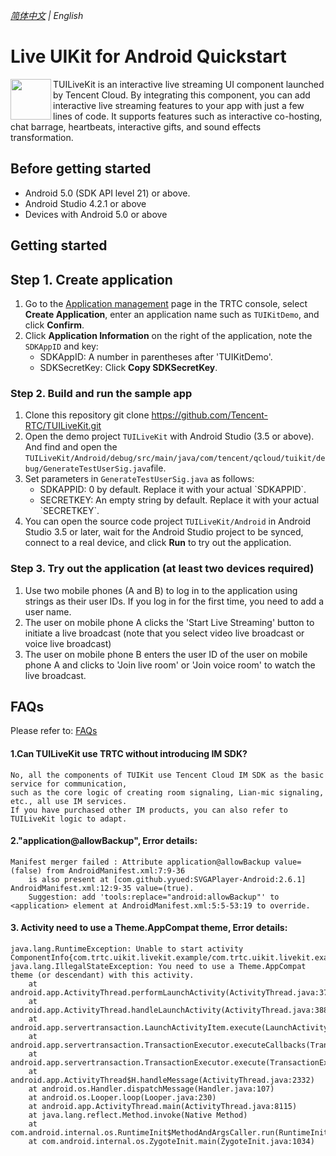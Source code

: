 _[简体中文](README-zh_CN.md) | English_

# Live UIKit for Android Quickstart

<img src="https://qcloudimg.tencent-cloud.cn/raw/ec034fc6e4cf42cae579d32f5ab434a1.png" align="left" width=65 height=65>TUILiveKit is an interactive live streaming UI component launched by Tencent Cloud. By integrating this component, you can add interactive live streaming features to your app with just a few lines of code. It supports features such as interactive co-hosting, chat barrage, heartbeats, interactive gifts, and sound effects transformation.

## Before getting started

- Android 5.0 (SDK API level 21) or above.
- Android Studio 4.2.1 or above
- Devices with Android 5.0 or above

## Getting started

## Step 1. Create application

1. Go to the [Application management](https://console.trtc.io/app) page in the TRTC console, select **Create Application**, enter an application name such as `TUIKitDemo`, and click **Confirm**.
2. Click **Application Information** on the right of the application, note the `SDKAppID` and key:
   - SDKAppID: A number in parentheses after 'TUIKitDemo'.
   - SDKSecretKey: Click **Copy SDKSecretKey**.

### Step 2. Build and run the sample app
1. Clone this repository
   git clone https://github.com/Tencent-RTC/TUILiveKit.git
2. Open the demo project `TUILiveKit` with Android Studio (3.5 or above). And find and open the 
   `TUILiveKit/Android/debug/src/main/java/com/tencent/qcloud/tuikit/debug/GenerateTestUserSig.java`file.
3. Set parameters in `GenerateTestUserSig.java` as follows:
   <ul>
   <li>SDKAPPID: 0 by default. Replace it with your actual `SDKAPPID`.</li>
   <li>SECRETKEY: An empty string by default. Replace it with your actual `SECRETKEY`.</li>
   </ul>
4. You can open the source code project `TUILiveKit/Android` in Android Studio 3.5 or later, wait for the Android 
Studio project to be synced, connect to a real device, and click **Run** to try out the application.

### Step 3. Try out the application (**at least two devices required**)
1. Use two mobile phones (A and B) to log in to the application using strings as their user IDs. If you log in for the first time, you need to add a user name.
2. The user on mobile phone A clicks the 'Start Live Streaming' button to initiate a live broadcast (note that you select video live broadcast or voice live broadcast)
3. The user on mobile phone B enters the user ID of the user on mobile phone A and clicks to 'Join live room' or 'Join voice room' to watch the live broadcast.


## FAQs

Please refer to: [FAQs](https://www.tencentcloud.com/document/product/647/60043?lang=en&pg=)

#### 1.Can TUILiveKit use TRTC without introducing IM SDK?
```
No, all the components of TUIKit use Tencent Cloud IM SDK as the basic service for communication,
such as the core logic of creating room signaling, Lian-mic signaling, etc., all use IM services. 
If you have purchased other IM products, you can also refer to TUILiveKit logic to adapt.
```

#### 2."application@allowBackup", Error details:
```
Manifest merger failed : Attribute application@allowBackup value=(false) from AndroidManifest.xml:7:9-36
	is also present at [com.github.yyued:SVGAPlayer-Android:2.6.1] AndroidManifest.xml:12:9-35 value=(true).
	Suggestion: add 'tools:replace="android:allowBackup"' to <application> element at AndroidManifest.xml:5:5-53:19 to override.
```

#### 3. Activity need to use a Theme.AppCompat theme, Error details:
```
java.lang.RuntimeException: Unable to start activity ComponentInfo{com.trtc.uikit.livekit.example/com.trtc.uikit.livekit.example.login.LoginActivity}: 
java.lang.IllegalStateException: You need to use a Theme.AppCompat theme (or descendant) with this activity.
	at android.app.ActivityThread.performLaunchActivity(ActivityThread.java:3730)
	at android.app.ActivityThread.handleLaunchActivity(ActivityThread.java:3885)
	at android.app.servertransaction.LaunchActivityItem.execute(LaunchActivityItem.java:101)
	at android.app.servertransaction.TransactionExecutor.executeCallbacks(TransactionExecutor.java:135)
	at android.app.servertransaction.TransactionExecutor.execute(TransactionExecutor.java:95)
	at android.app.ActivityThread$H.handleMessage(ActivityThread.java:2332)
	at android.os.Handler.dispatchMessage(Handler.java:107)
	at android.os.Looper.loop(Looper.java:230)
	at android.app.ActivityThread.main(ActivityThread.java:8115)
	at java.lang.reflect.Method.invoke(Native Method)
	at com.android.internal.os.RuntimeInit$MethodAndArgsCaller.run(RuntimeInit.java:526)
	at com.android.internal.os.ZygoteInit.main(ZygoteInit.java:1034)
```